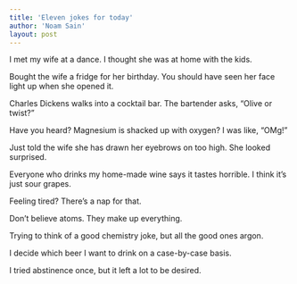```yaml
---
title: 'Eleven jokes for today'
author: 'Noam Sain'
layout: post
---
```


I met my wife at a dance. I thought she was at home with the kids.

Bought the wife a fridge for her birthday. You should have seen her face light up when she opened it.

Charles Dickens walks into a cocktail bar. The bartender asks, “Olive or twist?”

Have you heard? Magnesium is shacked up with oxygen? I was like, “OMg!”

Just told the wife she has drawn her eyebrows on too high. She looked surprised.

Everyone who drinks my home-made wine says it tastes horrible. I think it’s just sour grapes.

Feeling tired? There’s a nap for that.

Don’t believe atoms. They make up everything.

Trying to think of a good chemistry joke, but all the good ones argon.

I decide which beer I want to drink on a case-by-case basis.

I tried abstinence once, but it left a lot to be desired.